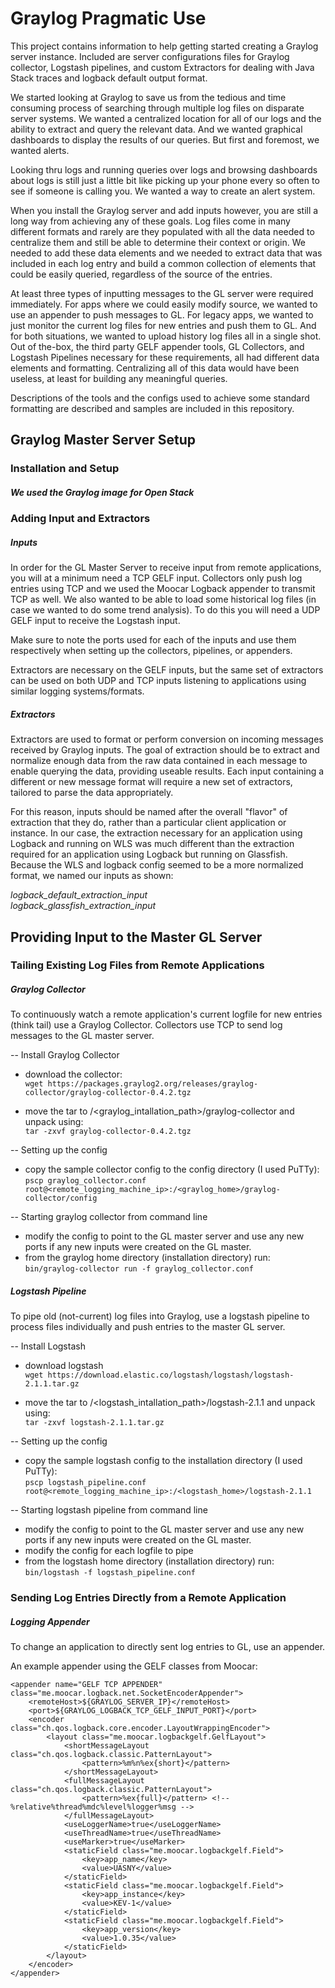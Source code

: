 Graylog Pragmatic Use
=====================

This project contains information to help getting started creating a Graylog server instance. Included are server configurations files for Graylog collector, Logstash pipelines, and custom Extractors for dealing with Java Stack traces and logback default output format.

We started looking at Graylog to save us from the tedious and time consuming process of searching through multiple log files on disparate server systems.  We wanted a centralized location for all of our logs and the ability to extract and query the relevant data.  And we wanted graphical dashboards to display the results of our queries.  But first and foremost, we wanted alerts.  
  
Looking thru logs and running queries over logs and browsing dashboards about logs is still just a little bit like picking up your phone every so often to see if someone is calling you.  We wanted a way to create an alert system.  

When you install the Graylog server and add inputs however, you are still a long way from achieving any of these goals.  Log files come in many different formats and rarely are they populated with all the data needed to centralize them and still be able to determine their context or origin.  We needed to add these data elements and we needed to extract data that was included in each log entry and build a common collection of elements that could be easily queried, regardless of the source of the entries.  

At least three types of inputting messages to the GL server were required immediately.  For apps where we could easily modify source, we wanted to use an appender to push messages to GL.  For legacy apps, we wanted to just monitor the current log files for new entries and push them to GL.  And for both situations, we wanted to upload history log files all in a single shot.  Out of the-box, the third party GELF appender tools, GL Collectors, and Logstash Pipelines necessary for these requirements, all had different data elements and formatting.  Centralizing all of this data would have been useless, at least for building any meaningful queries. 

Descriptions of the tools and the configs used to achieve some standard formatting are described and samples are included in this repository.

Graylog Master Server Setup
---------------------------

### Installation and Setup

##### We used the Graylog image for Open Stack

### Adding Input and Extractors

##### Inputs
In order for the GL Master Server to receive input from remote applications, you will at a minimum need a TCP GELF input.  Collectors only push log entries using TCP and we used the Moocar Logback appender to transmit TCP as well.  We also wanted to be able to load some historical log files (in case we wanted to do some trend analysis).  To do this you will need a UDP GELF input to receive the Logstash input.  

Make sure to note the ports used for each of the inputs and use them respectively when setting up the collectors, pipelines, or appenders.

Extractors are necessary on the GELF inputs, but the same set of extractors can be used on both UDP and TCP inputs listening to applications using similar logging systems/formats.  


##### Extractors
Extractors are used to format or perform conversion on incoming messages received by Graylog inputs.  The goal of extraction should be to extract and normalize enough data from the raw data contained in each message to  enable querying the data, providing useable results.  Each input containing a different or new message format will require a new set of extractors, tailored to parse the data appropriately.  
  
For this reason, inputs should be named after the overall "flavor" of extraction that they do, rather than a particular client application or instance.  In our case, the extraction necessary for an application using Logback and running on WLS was much different than the extraction required for an application using Logback but running on Glassfish.  Because the WLS and logback config seemed to be a more normalized format, we named our inputs as shown:  
  
*logback_default_extraction_input*  
*logback_glassfish_extraction_input*  
  

Providing Input to the Master GL Server
---------------------------------------

### Tailing Existing Log Files from Remote Applications

##### Graylog Collector
To continuously watch a remote application's current logfile for new entries (think tail) use a Graylog Collector.  Collectors use TCP to send log messages to the GL master server.

-- Install Graylog Collector  
* download the collector:  
 ``wget https://packages.graylog2.org/releases/graylog-collector/graylog-collector-0.4.2.tgz``  

* move the tar to /<graylog_intallation_path>/graylog-collector and unpack using:  
 ``tar -zxvf graylog-collector-0.4.2.tgz``  

-- Setting up the config  
* copy the sample collector config to the config directory (I used PuTTy):  
 ``pscp graylog_collector.conf root@<remote_logging_machine_ip>:/<graylog_home>/graylog-collector/config``  

-- Starting graylog collector from command line  
* modify the config to point to the GL master server and use any new ports if any new inputs were created on the GL master.  
* from the graylog home directory (installation directory) run:  
 ``bin/graylog-collector run -f graylog_collector.conf``  


##### Logstash Pipeline 
To pipe old (not-current) log files into Graylog, use a logstash pipeline to process files individually and push entries to the master GL server. 

-- Install Logstash  
* download logstash  
 ``wget https://download.elastic.co/logstash/logstash/logstash-2.1.1.tar.gz``  

* move the tar to /<logstash_intallation_path>/logstash-2.1.1 and unpack using:  
 ``tar -zxvf logstash-2.1.1.tar.gz``  

-- Setting up the config  
* copy the sample logstash config to the installation directory (I used PuTTy):  
 ``pscp logstash_pipeline.conf root@<remote_logging_machine_ip>:/<logstash_home>/logstash-2.1.1``  

-- Starting logstash pipeline from command line  
* modify the config to point to the GL master server and use any new ports if any new inputs were created on the GL master.  
* modify the config for each logfile to pipe  
* from the logstash home directory (installation directory) run:  
 ``bin/logstash -f logstash_pipeline.conf``  


### Sending Log Entries Directly from a Remote Application 

##### Logging Appender 
To change an application to directly sent log entries to GL, use an appender.  

An example appender using the GELF classes from Moocar:

    <appender name="GELF TCP APPENDER" class="me.moocar.logback.net.SocketEncoderAppender">
        <remoteHost>${GRAYLOG_SERVER_IP}</remoteHost>
        <port>${GRAYLOG_LOGBACK_TCP_GELF_INPUT_PORT}</port>
        <encoder class="ch.qos.logback.core.encoder.LayoutWrappingEncoder">
            <layout class="me.moocar.logbackgelf.GelfLayout">
                <shortMessageLayout class="ch.qos.logback.classic.PatternLayout">
                    <pattern>%m%n%ex{short}</pattern>
                </shortMessageLayout>
                <fullMessageLayout class="ch.qos.logback.classic.PatternLayout">
                    <pattern>%ex{full}</pattern> <!-- %relative%thread%mdc%level%logger%msg -->
                </fullMessageLayout>
                <useLoggerName>true</useLoggerName>
                <useThreadName>true</useThreadName>
                <useMarker>true</useMarker>
                <staticField class="me.moocar.logbackgelf.Field">
                    <key>app_name</key>
                    <value>UASNY</value>
                </staticField>
                <staticField class="me.moocar.logbackgelf.Field">
                    <key>app_instance</key>
                    <value>KEV-1</value>
                </staticField>
                <staticField class="me.moocar.logbackgelf.Field">
                    <key>app_version</key>
                    <value>1.0.35</value>
                </staticField>
            </layout>
        </encoder>
    </appender>




